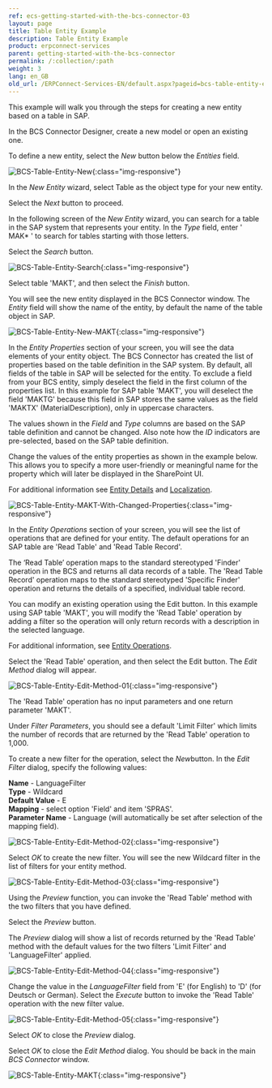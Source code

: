```yaml
---
ref: ecs-getting-started-with-the-bcs-connector-03
layout: page
title: Table Entity Example
description: Table Entity Example
product: erpconnect-services
parent: getting-started-with-the-bcs-connector
permalink: /:collection/:path
weight: 3
lang: en_GB
old_url: /ERPConnect-Services-EN/default.aspx?pageid=bcs-table-entity-example
---
```


This example will walk you through the steps for creating a new entity based on a table in SAP.

In the BCS Connector Designer, create a new model or open an existing one.

To define a new entity, select the *New* button below the *Entities* field.

![BCS-Table-Entity-New](/img/content/BCS-Table-Entity-New.png){:class="img-responsive"}

In the *New Entity* wizard, select Table as the object type for your new entity.

Select the *Next* button to proceed.

In the following screen of the *New Entity* wizard, you can search for a table in the SAP system that represents your entity. In the *Type* field, enter ' MAK* ' to search for tables starting with those letters.

Select the *Search* button.

![BCS-Table-Entity-Search](/img/content/BCS-Table-Entity-Search.png){:class="img-responsive"}

Select table 'MAKT', and then select the *Finish* button.

You will see the new entity displayed in the BCS Connector window. The *Entity* field will show the name of the entity, by default the name of the table object in SAP.

![BCS-Table-Entity-New-MAKT](/img/content/BCS-Table-Entity-New-MAKT.png){:class="img-responsive"}

In the *Entity Properties* section of your screen, you will see the data elements of your entity object. The BCS Connector has created the list of properties based on the table definition in the SAP system. By default, all fields of the table in SAP will be selected for the entity. To exclude a field from your BCS entity, simply deselect the field in the first column of the properties list. In this example for SAP table 'MAKT', you will deselect the field 'MAKTG' because this field in SAP stores the same values as the field 'MAKTX' (MaterialDescription), only in uppercase characters.

The values shown in the *Field* and *Type* columns are based on the SAP table definition and cannot be changed. Also note how the *ID* indicators are pre-selected, based on the SAP table definition.

Change the values of the entity properties as shown in the example below. This allows you to specify a more user-friendly or meaningful name for the property which will later be displayed in the SharePoint UI. 

For additional information see [Entity Details](./creating-a-new-model/entity-details) and [Localization](./creating-a-new-model/localization).

![BCS-Table-Entity-MAKT-With-Changed-Properties](/img/content/BCS-Table-Entity-MAKT-With-Changed-Properties.png){:class="img-responsive"}

In the *Entity Operations* section of your screen, you will see the list of operations that are defined for your entity. The default operations for an SAP table are 'Read Table' and 'Read Table Record'.

The ‘Read Table’ operation maps to the standard stereotyped 'Finder' operation in the BCS and returns all data records of a table. The 'Read Table Record' operation maps to the standard stereotyped 'Specific Finder' operation and returns the details of a specified, individual table record.

You can modify an existing operation using the Edit button. In this example using SAP table 'MAKT', you will modify the 'Read Table' operation by adding a filter so the operation will only return records with a description in the selected language.

For additional information, see [Entity Operations](./creating-a-new-model/entity-operations).

Select the 'Read Table' operation, and then select the Edit button. The *Edit Method* dialog will appear.

![BCS-Table-Entity-Edit-Method-01](/img/content/BCS-Table-Entity-Edit-Method-01.png){:class="img-responsive"}

The 'Read Table' operation has no input parameters and one return parameter 'MAKT'.

Under *Filter Parameters*, you should see a default 'Limit Filter' which limits the number of records that are returned by the 'Read Table' operation to 1,000.

To create a new filter for the operation, select the *New*button. In the *Edit Filter* dialog, specify the following values:


**Name** -	 LanguageFilter<br>
**Type** -	 Wildcard<br>
**Default Value** -	 E<br>
**Mapping** -	 select option 'Field' and item 'SPRAS'.<br>
**Parameter Name** -	 Language (will automatically be set after selection of the mapping field).

![BCS-Table-Entity-Edit-Method-02](/img/content/BCS-Table-Entity-Edit-Method-02.png){:class="img-responsive"}

Select *OK* to create the new filter. You will see the new Wildcard filter in the list of filters for your entity method.

![BCS-Table-Entity-Edit-Method-03](/img/content/BCS-Table-Entity-Edit-Method-03.png){:class="img-responsive"}

Using the *Preview* function, you can invoke the 'Read Table' method with the two filters that you have defined.

Select the *Preview* button. 

The *Preview* dialog will show a list of records returned by the 'Read Table' method with the default values for the two filters 'Limit Filter' and 'LanguageFilter' applied.

![BCS-Table-Entity-Edit-Method-04](/img/content/BCS-Table-Entity-Edit-Method-04.png){:class="img-responsive"}

Change the value in the *LanguageFilter* field from 'E' (for English) to 'D' (for Deutsch or German).
Select the *Execute* button to invoke the 'Read Table' operation with the new filter value.

![BCS-Table-Entity-Edit-Method-05](/img/content/BCS-Table-Entity-Edit-Method-05.png){:class="img-responsive"}

Select *OK* to close the *Preview* dialog.

Select *OK* to close the *Edit Method* dialog. You should be back in the main *BCS Connector* window.

![BCS-Table-Entity-MAKT](/img/content/BCS-Table-Entity-MAKT.png){:class="img-responsive"}




